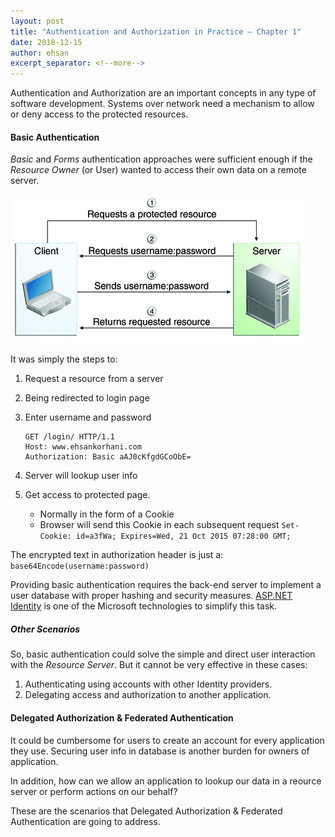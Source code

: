 ```yaml
---
layout: post
title: "Authentication and Authorization in Practice – Chapter 1"
date: 2018-12-15
author: ehsan
excerpt_separator: <!--more-->
---
```


Authentication and Authorization are an important concepts in any type of software development. Systems over network need a mechanism to allow or deny access to the protected resources.

#### Basic Authentication
_Basic_ and _Forms_ authentication approaches were sufficient enough if the _Resource Owner_ (or User) wanted to access their own data on a remote server.

<img src="/assets/images/security-httpBasicAuthentication.gif" alt="Diagram of four steps in HTTP basic authentication between client and server (docs.oracle.com)" />

<!--more-->

It was simply the steps to:
1. Request a resource from a server
2. Being redirected to login page
3. Enter username and password

    ```bach
    GET /login/ HTTP/1.1
    Host: www.ehsankorhani.com
    Authorization: Basic aAJ0cKfgdGCoObE=
    ```

4. Server will lookup user info
5. Get access to protected page.
   - Normally in the form of a Cookie
   - Browser will send this Cookie in each subsequent request
   `Set-Cookie: id=a3fWa; Expires=Wed, 21 Oct 2015 07:28:00 GMT;`


The encrypted text in authorization header is just a:
`base64Encode(username:password)`

Providing basic authentication requires the back-end server to implement a user database with proper hashing and security measures.
[ASP.NET Identity](https://www.asp.net/identity) is one of the Microsoft technologies to simplify this task.


##### Other Scenarios
So, basic authentication could solve the simple and direct user interaction with the _Resource Server_.
But it cannot be very effective in these cases:
1. Authenticating using accounts with other Identity providers.
2. Delegating access and authorization to another application.

#### Delegated Authorization & Federated Authentication
It could be cumbersome for users to create an account for every application they use. Securing user info in database is another burden for owners of application.

In addition, how can we allow an application to lookup our data in a reource server or perform actions on our behalf?

These are the scenarios that Delegated Authorization & Federated Authentication are going to address.
